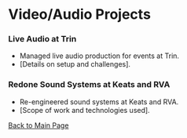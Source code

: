 # Video/Audio Projects

### Live Audio at Trin
- Managed live audio production for events at Trin.
- [Details on setup and challenges].

### Redone Sound Systems at Keats and RVA
- Re-engineered sound systems at Keats and RVA.
- [Scope of work and technologies used].

[Back to Main Page](index.md)
